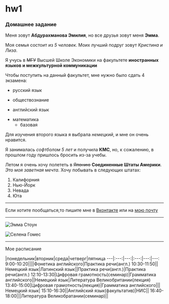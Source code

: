 # hw1

### Домашнее задание

Меня зовут **Абдурахманова Эмилия**, но все друзья зовут меня __Эмма__.

Моя семья состоит из _5 человек_. Моих лучший подруг зовут *Кристина и Лиза*.

Я учусь в ~~МГУ~~ Высшей Школе Экономики на факультете **иностранных языков и межкультурной коммуникации**

Чтобы поступить на данный факультет, мне нужно было сдать 4 экзамена:
+ русский язык
- обществознание
+ английский язык
- математика
  * базовая

Для изучения второго языка я выбрала *немецкий*, и мне он очень нравится. 

Я занималась _софтболом 5 лет_ и получила **КМС**, но, к сожалению, в прошлом году пришлось бросить из-за учебы.

Летом я очень хочу полететь в ~~Японию~~ __Соединенные Штаты Америки__. _Это моя заветная мечта_.
Хочу побывать в следующих штатах:
1. Калифорния
2. Нью-Йорк
3. Невада
4. Юта

****

Если хотите пообщаться,то пишите мне в [Вконтакте](https://vk.com/emili29 "всегда отвечу") или на [мою почту](granger.99@mail.ru)

----

![Эмма Стоун](https://www.dailyrush.dk/uploads/2017/03/Emma-Stone-Smile-Wallpapers-1.jpg "Моя любимая актриса")

![Селена Гомес](https://www.segodnya.ua/img/article/10935/55_main_new.1511771586.jpg "Моя любимая певица")

***

Мое расписание

 |понедельник|вторник|среда|четверг|пятница
---|:---:|---:|:---:|---:|---:
9:00-10:20||||Фонетика английского|Практика речи(англ.)
10:30-11:50||Немецкий язык|Латинский язык||Практика речи(англ.)|Практика речи(англ.)
12:10-13:30|Цифровая грамотность(семинар)|Грамматика английского||Немецкий язык|Литература Великобритании(лекция)
13:40-15:00|Цифровая грамотность(лекция)|Грамматика английского|||Немецкий язык|
15:10-16:30||Английский язык(факультатив)|НИС||
16:40-18:00|||Литература Великобратании(семинар)||


